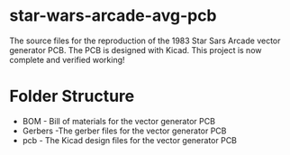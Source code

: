 # star-wars-arcade-avg-pcb
The source files for the reproduction of the 1983 Star Sars Arcade vector generator PCB. The PCB is designed with Kicad. This project is now complete and verified working!

# Folder Structure
* BOM - Bill of materials for the vector generator PCB
* Gerbers -The gerber files for the vector generator PCB
* pcb - The Kicad design files for the vector generator PCB
